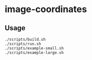 # image-coordinates

## Usage

```shell
./scripts/build.sh
./scripts/run.sh
./scripts/example-small.sh
./scripts/example-large.sh
```
